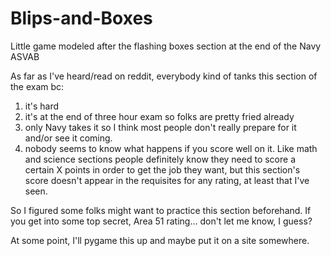 # Blips-and-Boxes
Little game modeled after the flashing boxes section at the end of the Navy ASVAB

As far as I've heard/read on reddit, everybody kind of tanks this section of the exam bc:
1) it's hard
2) it's at the end of three hour exam so folks are pretty fried already
3) only Navy takes it so I think most people don't really prepare for it and/or see it coming.
4) nobody seems to know what happens if you score well on it. Like math and science sections people definitely know they need to score a certain X points in order to get the job they want, but this section's score doesn't appear in the requisites for any rating, at least that I've seen.

So I figured some folks might want to practice this section beforehand. If you get into some top secret, Area 51 rating... don't let me know, I guess?

At some point, I'll pygame this up and maybe put it on a site somewhere.
